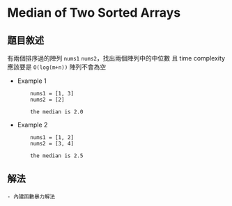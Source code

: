# Median of Two Sorted Arrays

## 題目敘述

有兩個排序過的陣列 `nums1` `nums2`，找出兩個陣列中的中位數
且 time complexity 應該要是 `O(log(m+n))`
陣列不會為空

- Example 1
    ```
        nums1 = [1, 3]
        nums2 = [2]
        
        the median is 2.0
    ```
- Example 2
    ```
        nums1 = [1, 2]
        nums2 = [3, 4]
        
        the median is 2.5
    ```

## 解法

    - 內建函數暴力解法
